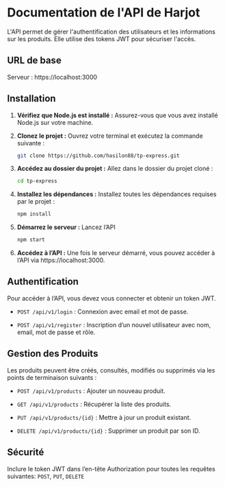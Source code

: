 # Documentation de l'API de Harjot
L'API permet de gérer l'authentification des utilisateurs et les informations sur les produits. Elle utilise des tokens JWT pour sécuriser l'accès.

## URL de base
Serveur : https://localhost:3000

## Installation
1. **Vérifiez que Node.js est installé :**
Assurez-vous que vous avez installé Node.js sur votre machine.

2. **Clonez le projet :**
Ouvrez votre terminal et exécutez la commande suivante :

   ```bash
   git clone https://github.com/hasilon88/tp-express.git
   ```

3. **Accédez au dossier du projet :** Allez dans le dossier du projet cloné :

   ```bash
   cd tp-express
   ```

4. **Installez les dépendances :**
Installez toutes les dépendances requises par le projet :

   ```bash
   npm install
   ```
5. **Démarrez le serveur :**
Lancez l’API

   ```bash
   npm start
   ```

6. **Accédez à l’API :**
Une fois le serveur démarré, vous pouvez accéder à l’API via https://localhost:3000.

## Authentification
Pour accéder à l’API, vous devez vous connecter et obtenir un token JWT.

- `POST /api/v1/login` : Connexion avec email et mot de passe.

- `POST /api/v1/register` : Inscription d’un nouvel utilisateur avec nom, email, mot de passe et rôle.

## Gestion des Produits
Les produits peuvent être créés, consultés, modifiés ou supprimés via les points de terminaison suivants :

- `POST /api/v1/products` : Ajouter un nouveau produit.

- `GET /api/v1/products` : Récupérer la liste des produits.

- `PUT /api/v1/products/{id}` : Mettre à jour un produit existant.

- `DELETE /api/v1/products/{id}` : Supprimer un produit par son ID.

## Sécurité
Inclure le token JWT dans l’en-tête Authorization pour toutes les requêtes suivantes: `POST`, `PUT`, `DELETE`